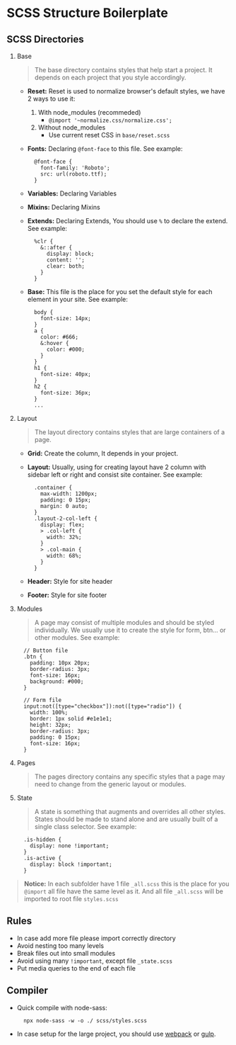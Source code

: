 # SCSS Structure Boilerplate

SCSS Directories
------
1. Base

    > The base directory contains styles that help start a project. It depends on each project that you style accordingly.

    * **Reset:** Reset is used to normalize browser's default styles, we have 2 ways to use it:
      1. With node_modules (recommeded)
          - `@import '~normalize.css/normalize.css';`
      2. Without node_modules
          - Use current reset CSS in `base/reset.scss`
    * **Fonts:** Declaring `@font-face` to this file. See example:

      ```
        @font-face {
          font-family: 'Roboto';
          src: url(roboto.ttf);
        }
      ```

    * **Variables:** Declaring Variables
    * **Mixins:** Declaring Mixins
    * **Extends:** Declaring Extends, You should use `%` to declare the extend. See example:

      ```
        %clr {
          &::after {
            display: block;
            content: '';
            clear: both;
          }
        }
      ```

    * **Base:** This file is the place for you set the default style for each element in your site. See example:

      ```
        body {
          font-size: 14px;
        }
        a {
          color: #666;
          &:hover {
            color: #000;
          }
        }
        h1 {
          font-size: 40px;
        }
        h2 {
          font-size: 36px;
        }
        ...
      ```

2. Layout

    > The layout directory contains styles that are large containers of a page.

    * **Grid:** Create the column, It depends in your project.
    * **Layout:** Usually, using for creating layout have 2 column with sidebar left or right and consist site container. See example:

      ```
        .container {
          max-width: 1200px;
          padding: 0 15px;
          margin: 0 auto;
        }
        .layout-2-col-left {
          display: flex;
          > .col-left {
            width: 32%;
          }
          > .col-main {
            width: 68%;
          }
        }
      ```

    * **Header:** Style for site header
    * **Footer:** Style for site footer

3. Modules
  
    > A page may consist of multiple modules and should be styled individually. We usually use it to create the style for form, btn... or other modules. See example:

    ```
      // Button file
      .btn {
        padding: 10px 20px;
        border-radius: 3px;
        font-size: 16px;
        background: #000;
      }

      // Form file
      input:not([type="checkbox"]):not([type="radio"]) {
        width: 100%;
        border: 1px solid #e1e1e1;
        height: 32px;
        border-radius: 3px;
        padding: 0 15px;
        font-size: 16px;
      }
    ```

4. Pages
    
    > The pages directory contains any specific styles that a page may need to change from the generic layout or modules.

5. State

    > A state is something that augments and overrides all other styles. States should be made to stand alone and are usually built of a single class selector. See example:

    ```
      .is-hidden {
        display: none !important;
      }
      .is-active {
        display: block !important;
      }
    ```


> **Notice:** In each subfolder have 1 file `_all.scss` this is the place for you `@import` all file have the same level as it. And all file `_all.scss` will be imported to root file `styles.scss`


Rules
------
  * In case add more file please import correctly directory
  * Avoid nesting too many levels
  * Break files out into small modules
  * Avoid using many `!important`, except file `_state.scss`
  * Put media queries to the end of each file

Compiler
------
  * Quick compile with node-sass: 
      ```
        npx node-sass -w -o ./ scss/styles.scss
      ```
    
  * In case setup for the large project, you should use [webpack](https://webpack.js.org/) or [gulp](https://gulpjs.com/).

